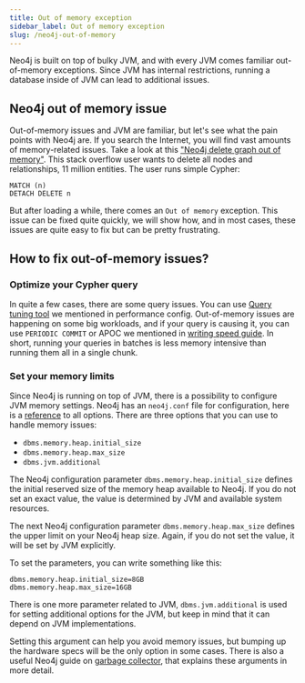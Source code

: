```yaml
---
title: Out of memory exception
sidebar_label: Out of memory exception
slug: /neo4j-out-of-memory
---
```


Neo4j is built on top of bulky JVM, and with every JVM comes familiar out-of-memory exceptions. Since JVM has internal restrictions, running a database inside of JVM can lead to additional issues. 


## Neo4j out of memory issue

Out-of-memory issues and JVM are familiar, but let's see what the pain points with Neo4j are. If you search the Internet, you will find vast amounts of memory-related issues. Take a look at this ["Neo4j delete graph out of memory"](https://stackoverflow.com/questions/44698936/neo4j-delete-graph-out-of-memory). This stack overflow user wants to delete all nodes and relationships, 11 million entities. 
The user runs simple Cypher: 
```
MATCH (n) 
DETACH DELETE n
```
But after loading a while, there comes an `Out of memory` exception. This issue can be fixed quite quickly, we will show how, and in most cases, these issues are quite easy to fix but can be pretty frustrating. 

## How to fix out-of-memory issues? 

### Optimize your Cypher query

In quite a few cases, there are some query issues. You can use [Query tuning tool](performance-config.md) we mentioned in performance config. 
Out-of-memory issues are happening on some big workloads, and if your query is causing it, you can use `PERIODIC COMMIT` or APOC we mentioned in [writing speed guide](/docs/write-speed.md). In short, running your queries in batches is less memory intensive than running them all in a single chunk. 


### Set your memory limits

Since Neo4j is running on top of JVM, there is a possibility to configure JVM memory settings. Neo4j has an `neo4j.conf` file for configuration, here is a [reference](https://neo4j.com/docs/operations-manual/current/reference/configuration-settings/) to all options. 
There are three options that you can use to handle memory issues: 

* `dbms.memory.heap.initial_size` 
* `dbms.memory.heap.max_size`
* `dbms.jvm.additional`

The Neo4j configuration parameter `dbms.memory.heap.initial_size` defines the initial reserved size of the memory heap available to Neo4j. If you do not set an exact value, the value is determined by JVM and available system resources. 

The next Neo4j configuration parameter `dbms.memory.heap.max_size` defines the upper limit on your Neo4j heap size. Again, if you do not set the value, it will be set by JVM explicitly. 

To set the parameters, you can write something like this: 

```
dbms.memory.heap.initial_size=8GB
dbms.memory.heap.max_size=16GB
```

There is one more parameter related to JVM, `dbms.jvm.additional` is used for setting additional options for the JVM, but keep in mind that it can depend on JVM implementations. 

Setting this argument can help you avoid memory issues, but bumping up the hardware specs will be the only option in some cases. There is also a useful Neo4j guide on [garbage collector](https://neo4j.com/docs/operations-manual/current/performance/gc-tuning/), that explains these arguments in more detail. 
